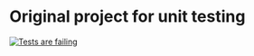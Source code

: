 # Original project for unit testing
[![Tests are failing](https://img.shields.io/badge/tests-failing-red.svg)](https://shields.io/)